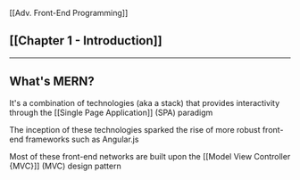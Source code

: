 [[Adv. Front-End Programming]]

## [[Chapter 1 - Introduction]]
---

## What's MERN?

It's a combination of technologies (aka a stack) that provides interactivity through the [[Single Page Application]] (SPA) paradigm

The inception of these technologies sparked the rise of more robust front-end frameworks such as Angular.js

Most of these front-end networks are built upon the [[Model View Controller {MVC}]] (MVC) design pattern